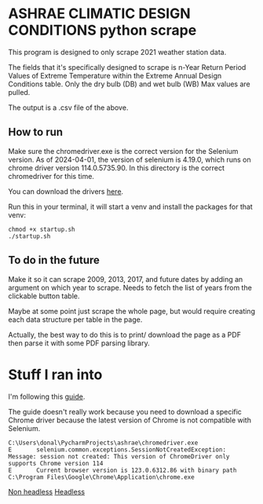 # ASHRAE CLIMATIC DESIGN CONDITIONS python scrape 

This program is designed to only scrape 2021 weather station data.

The fields that it's specifically designed to scrape is n-Year Return Period Values of Extreme Temperature within the
Extreme Annual Design Conditions table. Only the dry bulb (DB) and wet bulb (WB) Max values are pulled.

The output is a .csv file of the above.

## How to run

Make sure the chromedriver.exe is the correct version for the Selenium version.
As of 2024-04-01, the version of selenium is 4.19.0, which runs on chrome driver version 114.0.5735.90.
In this directory is the correct chromedriver for this time.

You can download the drivers [here](https://chromedriver.chromium.org/downloads).

Run this in your terminal, it will start a venv and install the packages for that venv:

```
chmod +x startup.sh
./startup.sh
```

## To do in the future

Make it so it can scrape 2009, 2013, 2017, and future dates by adding an argument on which year to scrape. 
Needs to fetch the list of years from the clickable button table.

Maybe at some point just scrape the whole page, but would require creating each data structure per table in the page. 

Actually, the best way to do this is to print/ download the page as a PDF then parse it with some PDF parsing library.

# Stuff I ran into

I'm following this [guide](https://leocode.com/development/automation-with-selenium-and-python-for-beginners/
).

The guide doesn't really work because you need to download a specific Chrome driver because the latest version of Chrome
is not compatible with Selenium.

```
C:\Users\donal\PycharmProjects\ashrae\chromedriver.exe
E       selenium.common.exceptions.SessionNotCreatedException: Message: session not created: This version of ChromeDriver only supports Chrome version 114
E       Current browser version is 123.0.6312.86 with binary path C:\Program Files\Google\Chrome\Application\chrome.exe
```

[Non headless](https://storage.googleapis.com/chrome-for-testing-public/123.0.6312.86/win64/chromedriver-win64.zip)
[Headless](https://storage.googleapis.com/chrome-for-testing-public/123.0.6312.86/win64/chrome-headless-shell-win64.zip)